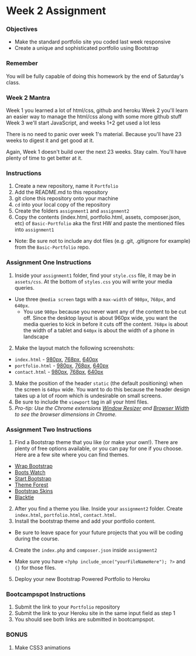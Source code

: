 # Week 2 Assignment

### Objectives
* Make the standard portfolio site you coded last week responsive
* Create a unique and sophisticated portfolio using Bootstrap

### Remember

You will be fully capable of doing this homework by the end of Saturday's class.

### Week 2 Mantra

Week 1 you learned a lot of html/css, github and heroku
Week 2 you'll learn an easier way to manage the html/css along with some more github stuff
Week 3 we'll start JavaScript, and weeks 1+2 get used a lot less

There is no need to panic over week 1's material. Because you'll have 23 weeks to digest it and get good at it. 

Again, Week 1 doesn't build over the next 23 weeks. Stay calm. You'll have plenty of time to get better at it.

### Instructions
1. Create a new repository, name it `Portfolio`
2. Add the README.md to this repository
3. git clone this repository onto your machine
4. `cd` into your local copy of the repository
5. Create the folders `assignment1` and `assignment2`
6. Copy the contents (index.html, portfolio.html, assets, composer.json, etc) of `Basic-Portfolio` aka the first HW and paste the mentioned files into `assignment1`
  + Note: Be sure not to include any dot files (e.g .git, .gitignore for example) from the `Basic-Portfolio` repo.


### Assignment One Instructions
1. Inside your `assignment1` folder, find your `style.css` file, it may be in `assets/css`. At the bottom of `styles.css` you will write your media queries.
  + Use three `@media screen` tags with a `max-width` of `980px`, `768px`, and `640px`.
    + You use `980px` because you never want any of the content to be cut off. Since the desktop layout is about 960px wide, you want the media queries to kick in before it cuts off the content.
    `768px` is about the width of a tablet and `640px` is about the width of a phone in landscape
2. Make the layout match the following screenshots:
  + `index.html` - [980px](Images/980-index.jpg), [768px](Images/768-index.jpg), [640px](Images/640-index.jpg)
  + `portfolio.html` - [980px](Images/980-portfolio.jpg), [768px](Images/768-portfolio.jpg), [640px](Images/640-portfolio.jpg)
  + `contact.html` - [980px](Images/980-contact.jpg), [768px](Images/768-contact.jpg), [640px](Images/640-contact.jpg)
3. Make the position of the header `static` (the default positioning) when the screen is `640px` wide. You want to do this because the header design takes up a lot of room which is undesirable on small screens.
4. Be sure to include the `viewport` tag in all your html files.
5. *Pro-tip: Use the Chrome extensions [Window Resizer](https://chrome.google.com/webstore/detail/window-resizer/kkelicaakdanhinjdeammmilcgefonfh) and [Browser Width](https://chrome.google.com/webstore/detail/browser-width/mlnegepkjlccabakompdmbcmdieaideh) to see the browser dimensions in Chrome.*

### Assignment Two Instructions
1. Find a Bootstrap theme that you like (or make your own!). There are plenty of free options available, or you can pay for one if you choose. Here are a few site where you can find themes.
  + [Wrap Bootstrap](https://wrapbootstrap.com/themes/portfolios)
  + [Boots Watch](https://bootswatch.com/)
  + [Start Bootstrap](http://startbootstrap.com/template-categories/portfolios/)
  + [Theme Forest](http://themeforest.net/tags/bootstrap)
  + [Bootstrap Skins](https://www.bootstrapskins.com/)
  + [Blacktie](http://blacktie.co/tag/portfolio/)
2. After you find a theme you like. Inside your `assignment2` folder. Create `index.html`, `portfolio.html`, `contact.html`.
3. Install the bootstrap theme and add your portfolio content.
  + Be sure to leave space for your future projects that you will be coding during the course.
4. Create the `index.php` and `composer.json` inside `assignment2`
  + Make sure you have `<?php include_once("yourFileNameHere"); ?>` and `{}` for those files.
5. Deploy your new Bootstrap Powered Portfolio to Heroku

### Bootcampspot Instructions
1. Submit the link to your `Portfolio` repository
2. Submit the link to your Heroku site in the same input field as step 1
3. You should see both links are submitted in bootcampspot.


### BONUS
1. Make CSS3 animations
